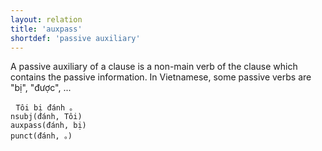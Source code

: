 ```yaml
---
layout: relation
title: 'auxpass'
shortdef: 'passive auxiliary'
---
```


A passive auxiliary of a clause is a non-main verb of the clause which contains the passive information. In Vietnamese, some passive verbs are "bị", "được", ...

<pre> <code class="language-sdparse">Tôi bị đánh 。
nsubj(đánh, Tôi)
auxpass(đánh, bị)
punct(đánh, 。)
</code></pre>
<!-- Interlanguage links updated Út zář 29 18:41:09 CEST 2020 -->
